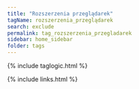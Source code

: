 ```yaml
---
title: "Rozszerzenia przeglądarek"
tagName: rozszerzenia_przeglądarek
search: exclude
permalink: tag_rozszerzenia_przegladarek
sidebar: home_sidebar
folder: tags
---
```

{% include taglogic.html %}

{% include links.html %}
